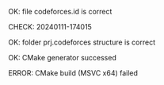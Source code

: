 OK: file codeforces.id is correct
CHECK: 20240111-174015
OK: folder prj.codeforces structure is correct
OK: CMake generator successed
ERROR: CMake build (MSVC x64) failed
